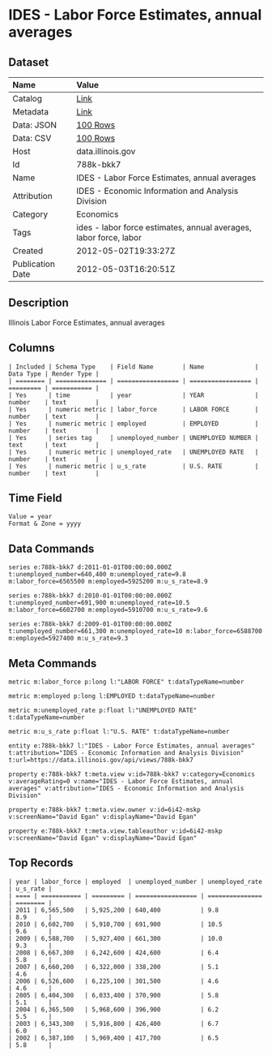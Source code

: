 # IDES - Labor Force Estimates, annual averages

## Dataset

| Name | Value |
| :--- | :---- |
| Catalog | [Link](https://catalog.data.gov/dataset/ides-labor-force-estimates-annual-averages-6da21) |
| Metadata | [Link](https://data.illinois.gov/api/views/788k-bkk7) |
| Data: JSON | [100 Rows](https://data.illinois.gov/api/views/788k-bkk7/rows.json?max_rows=100) |
| Data: CSV | [100 Rows](https://data.illinois.gov/api/views/788k-bkk7/rows.csv?max_rows=100) |
| Host | data.illinois.gov |
| Id | 788k-bkk7 |
| Name | IDES - Labor Force Estimates, annual averages |
| Attribution | IDES - Economic Information and Analysis Division |
| Category | Economics |
| Tags | ides - labor force estimates, annual averages, labor force, labor |
| Created | 2012-05-02T19:33:27Z |
| Publication Date | 2012-05-03T16:20:51Z |

## Description

Illinois Labor Force Estimates, annual averages

## Columns

```ls
| Included | Schema Type    | Field Name        | Name              | Data Type | Render Type |
| ======== | ============== | ================= | ================= | ========= | =========== |
| Yes      | time           | year              | YEAR              | number    | text        |
| Yes      | numeric metric | labor_force       | LABOR FORCE       | number    | text        |
| Yes      | numeric metric | employed          | EMPLOYED          | number    | text        |
| Yes      | series tag     | unemployed_number | UNEMPLOYED NUMBER | text      | text        |
| Yes      | numeric metric | unemployed_rate   | UNEMPLOYED RATE   | number    | text        |
| Yes      | numeric metric | u_s_rate          | U.S. RATE         | number    | text        |
```

## Time Field

```ls
Value = year
Format & Zone = yyyy
```

## Data Commands

```ls
series e:788k-bkk7 d:2011-01-01T00:00:00.000Z t:unemployed_number=640,400 m:unemployed_rate=9.8 m:labor_force=6565500 m:employed=5925200 m:u_s_rate=8.9

series e:788k-bkk7 d:2010-01-01T00:00:00.000Z t:unemployed_number=691,900 m:unemployed_rate=10.5 m:labor_force=6602700 m:employed=5910700 m:u_s_rate=9.6

series e:788k-bkk7 d:2009-01-01T00:00:00.000Z t:unemployed_number=661,300 m:unemployed_rate=10 m:labor_force=6588700 m:employed=5927400 m:u_s_rate=9.3
```

## Meta Commands

```ls
metric m:labor_force p:long l:"LABOR FORCE" t:dataTypeName=number

metric m:employed p:long l:EMPLOYED t:dataTypeName=number

metric m:unemployed_rate p:float l:"UNEMPLOYED RATE" t:dataTypeName=number

metric m:u_s_rate p:float l:"U.S. RATE" t:dataTypeName=number

entity e:788k-bkk7 l:"IDES - Labor Force Estimates, annual averages" t:attribution="IDES - Economic Information and Analysis Division" t:url=https://data.illinois.gov/api/views/788k-bkk7

property e:788k-bkk7 t:meta.view v:id=788k-bkk7 v:category=Economics v:averageRating=0 v:name="IDES - Labor Force Estimates, annual averages" v:attribution="IDES - Economic Information and Analysis Division"

property e:788k-bkk7 t:meta.view.owner v:id=6i42-mskp v:screenName="David Egan" v:displayName="David Egan"

property e:788k-bkk7 t:meta.view.tableauthor v:id=6i42-mskp v:screenName="David Egan" v:displayName="David Egan"
```

## Top Records

```ls
| year | labor_force | employed  | unemployed_number | unemployed_rate | u_s_rate | 
| ==== | =========== | ========= | ================= | =============== | ======== | 
| 2011 | 6,565,500   | 5,925,200 | 640,400           | 9.8             | 8.9      | 
| 2010 | 6,602,700   | 5,910,700 | 691,900           | 10.5            | 9.6      | 
| 2009 | 6,588,700   | 5,927,400 | 661,300           | 10.0            | 9.3      | 
| 2008 | 6,667,300   | 6,242,600 | 424,600           | 6.4             | 5.8      | 
| 2007 | 6,660,200   | 6,322,000 | 338,200           | 5.1             | 4.6      | 
| 2006 | 6,526,600   | 6,225,100 | 301,500           | 4.6             | 4.6      | 
| 2005 | 6,404,300   | 6,033,400 | 370,900           | 5.8             | 5.1      | 
| 2004 | 6,365,500   | 5,968,600 | 396,900           | 6.2             | 5.5      | 
| 2003 | 6,343,300   | 5,916,800 | 426,400           | 6.7             | 6.0      | 
| 2002 | 6,387,100   | 5,969,400 | 417,700           | 6.5             | 5.8      | 
```